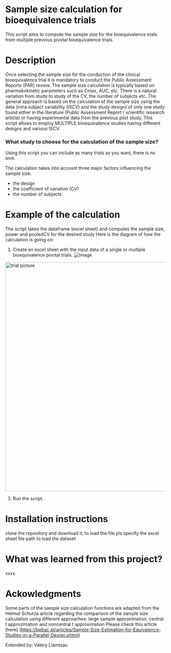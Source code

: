# Sample size calculation for bioequivalence trials
This script aims to compute the sample size for the bioequivalence trials from  multiple previous pivotal bioequivalence trials.

# Description
Once selecting the sample size for the conduction of the clinical bioequivalence trial it is mandatory to conduct the Public Assessment Reports (PAR) review. The sample size calculation is typically based on pharmakokinetic parameters such as Cmax, AUC, etc. There is a natural variation from study to study of the CV, the number of subjects etc. The general approach is based on the calculation of the sample size using the data (intra subject variability (ISCV) and the study design) of only one study found either in the literature (Public Assessment Report / scientific research article) or having experimental data from the previous pilot study. This script allows to employ MULTIPLE bioequivalence studies having different designs and various ISCV.

### What study to choose for the calculation of the sample size?  
Using this script you can include as many trials as you want, there is no limit. 

The calculation takes into account three major factors influencing the sample size:
- the design
- the coefficient of variation (CV)
- the number of subjects

# Example of the calculation

The script takes the dataframe (excel sheet) and computes the sample size, power and pooledCV for the desired study
Here is the diagram of how the calculation is going on:

1. Create an excel sheet with the input data of a single or multiple bioequivalence pivotal trials.
![image](https://github.com/user-attachments/assets/cf173960-8964-4804-9c37-994644284ab5)


<img width="1280" height="720" alt="trial picture" src="https://github.com/user-attachments/assets/867445e2-1a46-4a9c-91e0-2d2c03be5a00" />

3. Run the script. 



# Installation instructions

clone the repository and download it, to load the file pls specify the excel sheet file path to load the dataset


# What was learned from this project?
xxxx



# Ackowledgments
Some parts of the sample size calculation functions are adapted from the Helmut Schutza article regarding the comparison of the sample size calculation using
different approaches: large sample approximation, central t approzimation and noncentral t approximation
Please check this article [here] (https://bebac.at/articles/Sample-Size-Estimation-for-Equivalence-Studies-in-a-Parallel-Design.phtml)

Extended by: Valery Liamtsau
